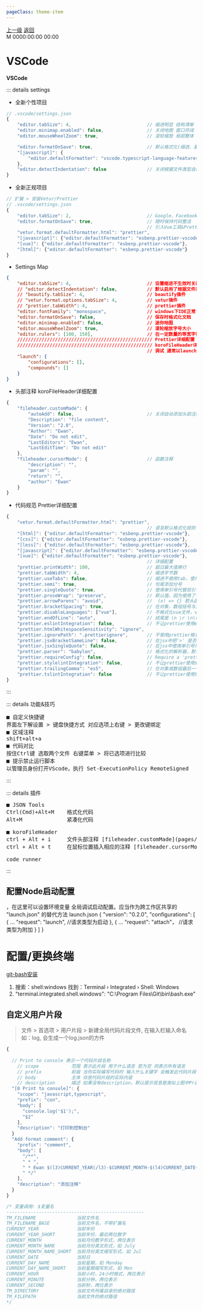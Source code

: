 ```yaml
---
pageClass: theme-item
---
```

<div class="extend-header">
    <div class="info">
        <div class="record">
            <a class="back" href="./">上一级</a>
            <a class="back" href="./">返回</a>
        </div>        
        <div class="mini">
            <span>M 0000:00:00 00:00</span>
        </div>
    </div>
    <div class="content"></div>
</div>
<div class="content-header">
<h1>VSCode</h1><strong>VSCode</strong>
</div>
<div class="static-content">

::: details settings
- 全新个性项目
```js
// .vscode/settings.json
{
    "editor.tabSize": 4,                            // 缩进明显 结构清晰 层次分明
    "editor.minimap.enabled": false,                // 关闭地图 窗口开阔
    "editor.mouseWheelZoom": true,                  // 滚轮缩放 局部整体

    "editor.formatOnSave": true,                    // 默认格式化(缩进、基础格式)                                                   
    "[javascript]": {
        "editor.defaultFormatter": "vscode.typescript-language-features"
    },
    "editor.detectIndentation": false               // 关闭根据文件类型自动设置TabSize
}
```

- 全新正规项目
```js
// 扩展 > 安装Vetur/Prettier
// .vscode/settings.json
{
    "editor.tabSize": 2,                            // Google、Facebook、Twitter似乎有这种趋势 语言如coffeescript、less/sass、dart等似乎是这个趋势
    "editor.formatOnSave": true,                    // 随时保持代码整洁
                                                    // 引入Vue工具&Prettier规范
    "vetur.format.defaultFormatter.html": "prettier",
    "[javascript]": {"editor.defaultFormatter": "esbenp.prettier-vscode"},
    "[vue]": {"editor.defaultFormatter": "esbenp.prettier-vscode"},
    "[html]": {"editor.defaultFormatter": "esbenp.prettier-vscode"}
}
```

- Settings Map
```json
{  
    "editor.tabSize": 4,                            // 设置缩进不生效时关闭editor.detectIndentation 插件设置优先,再不行应如下插件设置
    // "editor.detectIndentation": false,           // 默认启用了根据文件类型自动设置tabSize
    // "beautify.tabSize": 4,                       // beautify插件
    // "vetur.format.options.tabSize": 4,           // vetur插件
    // "prettier.tabWidth": 4,                      // prettier插件
    "editor.fontFamily": "monospace",               // windows下IDE正常："consolas"
    "editor.formatOnSave": false,                   // 保存时格式化文档
    "editor.minimap.enabled": false,                // 迷你地图
    "editor.mouseWheelZoom": true,                  // 滚轮缩放字号大小
    "editor.rulers": [100, 150],                    // 在一定数量的等宽字符后显示垂直标尺
    ////////////////////////////////////////////////// Prettier详细配置
    ////////////////////////////////////////////////// koroFileHeader详细配置
                                                    // 调试 通常以launch.json形式
    "launch": {
        "configurations": [],
        "compounds": []
    }
}
```

- 头部注释 koroFileHeader详细配置
```js
{
    "fileheader.customMade": {             
        "autoAdd": false,                           // 关闭自动添加头部注释
        "Description": "file content",
        "Version": "2.0",
        "Author": "Ewan",
        "Date": "Do not edit",
        "LastEditors": "Ewan",
        "LastEditTime": "Do not edit"
    },
    "fileheader.cursorMode": {                      // 函数注释
        "description": "",
        "param": "",
        "return": "",
        "author": "Ewan"
    }
}
```

- 代码规范 Prettier详细配置
```js
{    
    "vetur.format.defaultFormatter.html": "prettier",
                                                    // 语言默认格式化规则
    "[html]": {"editor.defaultFormatter": "esbenp.prettier-vscode"},
    "[css]": {"editor.defaultFormatter": "esbenp.prettier-vscode"},
    "[less]": {"editor.defaultFormatter": "esbenp.prettier-vscode"},
    "[javascript]": {"editor.defaultFormatter": "esbenp.prettier-vscode"},
    "[vue]": {"editor.defaultFormatter": "esbenp.prettier-vscode"}, 
                                                    // 详细配置
    "prettier.printWidth": 100,                     // 超过最大值换行
    "prettier.tabWidth": 4,                         // 缩进字节数
    "prettier.useTabs": false,                      // 缩进不使用tab，使用空格
    "prettier.semi": true,                          // 句尾添加分号
    "prettier.singleQuote": true,                   // 使用单引号代替双引号
    "prettier.proseWrap": "preserve",               // 默认值。因为使用了一些折行敏感型的渲染器（如GitHub comment）而按照markdown文本样式进行折行
    "prettier.arrowParens": "avoid",                //  (x) => {} 箭头函数参数只有一个时是否要有小括号。avoid：省略括号
    "prettier.bracketSpacing": true,                // 在对象，数组括号与文字之间加空格 "{ foo: bar }"
    "prettier.disableLanguages": ["vue"],           // 不格式化vue文件，vue文件的格式化单独设置
    "prettier.endOfLine": "auto",                   // 结尾是 \n \r \n\r auto
    "prettier.eslintIntegration": false,            // 不让prettier使用eslint的代码格式进行校验
    "prettier.htmlWhitespaceSensitivity": "ignore",
    "prettier.ignorePath": ".prettierignore",       // 不使用prettier格式化的文件填写在项目的.prettierignore文件中
    "prettier.jsxBracketSameLine": false,           // 在jsx中把'>' 是否单独放一行
    "prettier.jsxSingleQuote": false,               // 在jsx中使用单引号代替双引号
    "prettier.parser": "babylon",                   // 格式化的解析器，默认是babylon
    "prettier.requireConfig": false,                // Require a 'prettierconfig' to format prettier
    "prettier.stylelintIntegration": false,         // 不让prettier使用stylelint的代码格式进行校验
    "prettier.trailingComma": "es5",                // 在对象或数组最后一个元素后面是否加逗号（在ES5中加尾逗号）
    "prettier.tslintIntegration": false             // 不让prettier使用tslint的代码格式进行校验
}

```
:::

::: details 功能&技巧
<pre>
■ 自定义快捷键
界面左下解设置 > 键盘快捷方式 对应选项上右键 > 更改键绑定
■ 区域注释
shift+alt+a
■ 代码对比
按住Ctrl键 选取两个文件 右键菜单 > 将已选项进行比较
■ 提示禁止运行脚本
以管理员身份打开VScode，执行 Set-ExecutionPolicy RemoteSigned
</pre>
:::

::: details 插件
<pre>
■ JSON Tools
Ctrl(Cmd)+Alt+M    格式化代码
Alt+M              紧凑化代码

■ koroFileHeader
ctrl + Alt + i     文件头部注释 [fileheader.customMade](pages/tools/vscode.md?id=settings)
ctrl + Alt + t     在鼠标位置插入相应的注释 [fileheader.cursorMode](pages/tools/vscode.md?id=settings)

code runner
</pre>
:::




## 配置Node启动配置
，在这里可以设置环境变量
全局调试启动配置。应当作为跨工作区共享的 \"launch.json\" 的替代方法
launch.json
{
 "version": "0.2.0",
 "configurations": [
  {
   ...
   "request": "launch", //请求类型为启动 
  },
  {
  ...
   "request": "attach"， //请求类型为附加 
  }
 ]
}


# 配置/更换终端
[git-bash安装](../git/)
1. 搜索：shell:windows 找到：Terminal › Integrated › Shell: Windows
2. "terminal.integrated.shell.windows": "C:\\Program Files\\Git\\bin\\bash.exe"

## 自定义用户片段
> 文件 > 首选项 > 用户片段 > 新建全局代码片段文件, 在输入栏输入命名如：log, 会生成一个log.json的方件
```js
{
  
  // Print to console 表示一个代码片段名称
	// scope            范围 表示此片段 用于什么语言 若为空 则表示所有语言
	// prefix           前缀 当你实际编写代码时 输入什么关键字 会触发此代码片段 如 con
	// body             主体 存放代码片段的实际内容
	// description      描述 如果没有description，默认提示信息是类似上图中Print to console一样的信息
  "[0 Print to console]": {
    "scope": "javascript,typescript",
    "prefix": "con",
    "body": [
      "console.log('$1');",
      "$2"
    ],
    "description": "打印到控制台"
  }
  "Add format comment": {
    "prefix": "comment",
    "body": [
      "/**",
      " * ",
      " * Ewan $(l3)CURRENT_YEAR(/l3)-$CURRENT_MONTH-$(l4)CURRENT_DATE(/l4) $CURRENT_HOUR:$(l5)CURRENT_MINUTE(/l5)",
      " */"
    ],
    "description": "添加注释"
  }
}

/* 变量调用: $变量名
---------------------------------------------------
TM_FILENAME               当前文件名
TM_FILENAME_BASE          当前文件名，不带扩展名
CURRENT_YEAR              当前年份
CURRENT_YEAR_SHORT        当前年份，最后两位数字
CURRENT_MONTH             当前月份数字形式，两位表示
CURRENT_MONTH_NAME        当前月份英文形式，如 July
CURRENT_MONTH_NAME_SHORT  当前月份英文缩写形式，如 Jul
CURRENT_DATE              当前日
CURRENT_DAY_NAME          当前星期，如 Monday
CURRENT_DAY_NAME_SHORT    当前星期缩写形式，如 Mon
CURRENT_HOUR              当前小时，24小时格式，两位表示
CURRENT_MINUTE            当前分钟，两位表示
CURRENT_SECOND            当前秒，两位表示
TM_DIRECTORY              当前文件所属目录的绝对路径
TM_FILEPATH               当前文件的绝对路径
*/
```


</div>